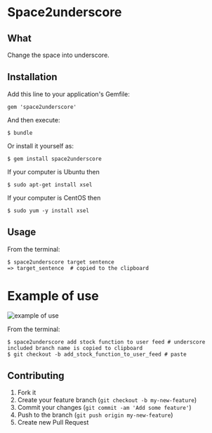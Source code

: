 # Space2underscore
## What
Change the space into underscore.

## Installation

Add this line to your application's Gemfile:

    gem 'space2underscore'

And then execute:

    $ bundle

Or install it yourself as:

    $ gem install space2underscore

If your computer is Ubuntu then

    $ sudo apt-get install xsel

If your computer is CentOS then

    $ sudo yum -y install xsel

## Usage

From the terminal:

    $ space2underscore target sentence
    => target_sentence  # copied to the clipboard

# Example of use

![example of use](http://i.imgur.com/1teIk4j.png)

From the terminal:

    $ space2underscore add stock function to user feed # underscore included branch name is copied to clipboard
    $ git checkout -b add_stock_function_to_user_feed # paste

## Contributing

1. Fork it
2. Create your feature branch (`git checkout -b my-new-feature`)
3. Commit your changes (`git commit -am 'Add some feature'`)
4. Push to the branch (`git push origin my-new-feature`)
5. Create new Pull Request

